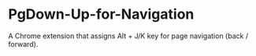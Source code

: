 # PgDown-Up-for-Navigation
A Chrome extension that assigns Alt + J/K key for page navigation (back / forward).
